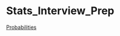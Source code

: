 # Stats_Interview_Prep
[Probabilities](https://nbviewer.jupyter.org/github/pmleffers/Stats_Interview_Prep/blob/master/Preparing%20for%20Stats%20Interview%20Questions-%20Conditional%20Probabilities.ipynb)
